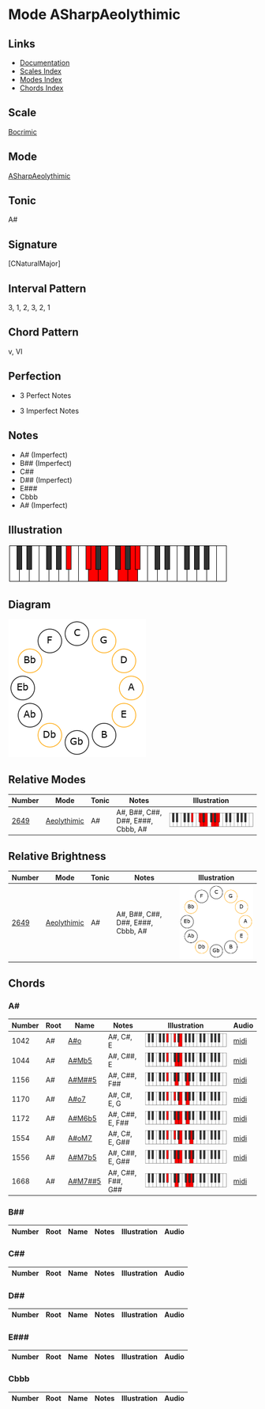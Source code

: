# Mode ASharpAeolythimic

## Links

- [Documentation](README.md)
- [Scales Index](Scales.md)
- [Modes Index](Modes.md)
- [Chords Index](Chords.md)

## Scale

[Bocrimic](ScaleBocrimic.md)

## Mode

[ASharpAeolythimic](ModeASharpAeolythimic.md)

## Tonic

A#

## Signature

[CNaturalMajor]

## Interval Pattern

3, 1, 2, 3, 2, 1

## Chord Pattern

v, VI

## Perfection

 - 3 Perfect Notes

 - 3 Imperfect Notes

## Notes

- A# (Imperfect)
- B## (Imperfect)
- C##
- D## (Imperfect)
- E###
- Cbbb
- A# (Imperfect)

## Illustration

![ASharpAeolythimic](ModeASharpAeolythimic.png)

## Diagram

![ASharpAeolythimic](CircleModeASharpAeolythimic.png)

## Relative Modes

| Number | Mode | Tonic | Notes | Illustration |
|--------|------|-------|-------|--------------|
| [2649](https://ianring.com/musictheory/scales/2649) | [Aeolythimic](ModeAeolythimic.md) | A# | A#, B##, C##, D##, E###, Cbbb, A# | ![ASharpAeolythimic](ModeASharpAeolythimic.png) |
## Relative Brightness

| Number | Mode | Tonic | Notes | Illustration |
|--------|------|-------|-------|--------------|
| [2649](https://ianring.com/musictheory/scales/2649) | [Aeolythimic](ModeAeolythimic.md) | A# | A#, B##, C##, D##, E###, Cbbb, A# | ![ASharpAeolythimic](CircleModeASharpAeolythimic.png) |

## Chords

### A#

| Number | Root | Name | Notes | Illustration | Audio |
|--------|------|------|-------|--------------|-------|
| 1042 | A# | [A#o](ChordASharpDiminished.md) | A#, C#, E | ![A#o](ChordASharpDiminishedRootPosition.png) | [midi](ChordASharpDiminishedRootPosition.mid) |
| 1044 | A# | [A#Mb5](ChordASharpMajorFlatFifth.md) | A#, C##, E | ![A#Mb5](ChordASharpMajorFlatFifthRootPosition.png) | [midi](ChordASharpMajorFlatFifthRootPosition.mid) |
| 1156 | A# | [A#M##5](ChordASharpMajorDoubleSharpFifth.md) | A#, C##, F## | ![A#M##5](ChordASharpMajorDoubleSharpFifthRootPosition.png) | [midi](ChordASharpMajorDoubleSharpFifthRootPosition.mid) |
| 1170 | A# | [A#o7](ChordASharpFullDiminishedSeventh.md) | A#, C#, E, G | ![A#o7](ChordASharpFullDiminishedSeventhRootPosition.png) | [midi](ChordASharpFullDiminishedSeventhRootPosition.mid) |
| 1172 | A# | [A#M6b5](ChordASharpMajorSixthFlatFifth.md) | A#, C##, E, F## | ![A#M6b5](ChordASharpMajorSixthFlatFifthRootPosition.png) | [midi](ChordASharpMajorSixthFlatFifthRootPosition.mid) |
| 1554 | A# | [A#oM7](ChordASharpDiminishedMajorSeventh.md) | A#, C#, E, G## | ![A#oM7](ChordASharpDiminishedMajorSeventhRootPosition.png) | [midi](ChordASharpDiminishedMajorSeventhRootPosition.mid) |
| 1556 | A# | [A#M7b5](ChordASharpMajorSeventhFlatFifth.md) | A#, C##, E, G## | ![A#M7b5](ChordASharpMajorSeventhFlatFifthRootPosition.png) | [midi](ChordASharpMajorSeventhFlatFifthRootPosition.mid) |
| 1668 | A# | [A#M7##5](ChordASharpMajorSeventhDoubleSharpFifth.md) | A#, C##, F##, G## | ![A#M7##5](ChordASharpMajorSeventhDoubleSharpFifthRootPosition.png) | [midi](ChordASharpMajorSeventhDoubleSharpFifthRootPosition.mid) |

### B##

| Number | Root | Name | Notes | Illustration | Audio |
|--------|------|------|-------|--------------|-------|

### C##

| Number | Root | Name | Notes | Illustration | Audio |
|--------|------|------|-------|--------------|-------|

### D##

| Number | Root | Name | Notes | Illustration | Audio |
|--------|------|------|-------|--------------|-------|

### E###

| Number | Root | Name | Notes | Illustration | Audio |
|--------|------|------|-------|--------------|-------|

### Cbbb

| Number | Root | Name | Notes | Illustration | Audio |
|--------|------|------|-------|--------------|-------|

